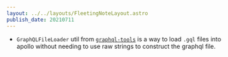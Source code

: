 ```yaml
---
layout: ../../layouts/FleetingNoteLayout.astro
publish_date: 20210711
---
```


- `GraphQLFileLoader` util from [`graphql-tools`](https://www.graphql-tools.com/docs/api/classes/loaders_graphql_file_src.graphqlfileloader) is a way to load `.gql` files into apollo without needing to use raw strings to construct the graphql file.
